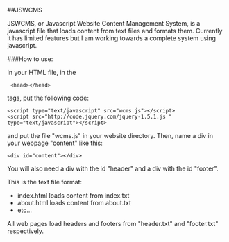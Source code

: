 ##JSWCMS

JSWCMS, or Javascript Website Content Management System, is a javascript file that loads content from text files
and formats them. Currently it has limited features but I am working towards a complete system using javascript.

###How to use:

In your HTML file, in the

	 <head></head>

tags, put the following code:

	<script type="text/javascript" src="wcms.js"></script>
	<script src="http://code.jquery.com/jquery-1.5.1.js " type="text/javascript"></script>

and put the file "wcms.js" in your website directory. Then, name a div in your webpage "content" like this:

	<div id="content"></div>

You will also need a div with the id "header" and a div with the id "footer".

This is the text file format:

- index.html loads content from index.txt
- about.html loads content from about.txt
- etc...

All web pages load headers and footers from "header.txt" and "footer.txt" respectively.
